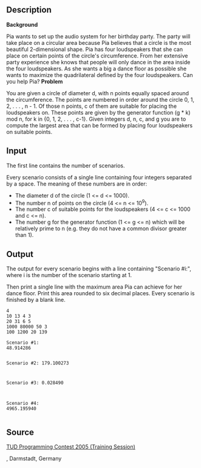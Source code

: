<h2>Description</h2><b>Background</b><p>
</p>Pia wants to set up the audio system for her birthday party. The party will take place on a circular area because Pia believes that a circle is the most beautiful 2-dimensional shape. Pia has four loudspeakers that she can place on certain points of the circle's circumference. From her extensive party experience she knows that people will only dance in the area inside the four loudspeakers. As she wants a big a dance floor as possible she wants to maximize the quadrilateral defined by the four loudspeakers. Can you help Pia?
<b>Problem</b><p>
</p>You are given a circle of diameter d, with n points equally spaced around the circumference. The points are numbered in order around the circle 0, 1, 2, . . . , n - 1. Of those n points, c of them are suitable for placing the loudspeakers on. These points are given by the generator function (g * k) mod n, for k in {0, 1, 2, . . . , c-1}. Given integers d, n, c, and g you are to compute the largest area that can be formed by placing four loudspeakers on suitable points.<h2>Input</h2><p>The first line contains the number of scenarios.
</p>Every scenario consists of a single line containing four integers separated by a space. The meaning of these numbers are in order:
<ul><li>The diameter d of the circle (1 &lt;= d &lt;= 1000).
<br></li><li>The number n of points on the circle (4 &lt;= n &lt;= 10<sup>9</sup>).
<br></li><li>The number c of suitable points for the loudspeakers (4 &lt;= c &lt;= 1000 and c &lt;= n).
<br></li><li>The number g for the generator function (1 &lt;= g &lt;= n) which will be relatively prime to n (e.g. they do not have a common divisor greater than 1).</li></ul><h2>Output</h2><p>The output for every scenario begins with a line containing "Scenario #i:", where i is the number of the scenario starting at 1.
</p>Then print a single line with the maximum area Pia can achieve for her dance floor. Print this area rounded to six decimal places. Every scenario is finished by a blank line.<pre><code class="language-input1">4
10 13 4 3
20 31 6 5
1000 80000 50 3
100 1200 20 139</code></pre><pre><code class="language-output1">Scenario #1:
48.914286

Scenario #2:
179.100273

Scenario #3:
0.028490

Scenario #4:
4965.195940</code></pre><h2>Source</h2><a href="searchproblem?field=source&amp;key=TUD+Programming+Contest+2005+%28Training+Session%29">TUD Programming Contest 2005 (Training Session)</a><p>, Darmstadt, Germany</p>